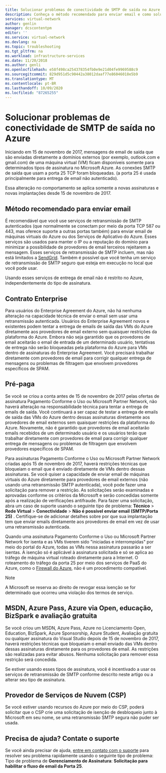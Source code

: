 ```yaml
---
title: Solucionar problemas de conectividade de SMTP de saída no Azure | Microsoft Docs
description: Conheça o método recomendado para enviar email e como solucionar problemas de conectividade SMTP de saída no Azure.
services: virtual-network
author: genlin
manager: dcscontentpm
editor: ''
ms.service: virtual-network
ms.devlang: na
ms.topic: troubleshooting
ms.tgt_pltfrm: na
ms.workload: infrastructure-services
ms.date: 11/20/2018
ms.author: genli
ms.openlocfilehash: e58f498ca254378354fb0e9e21d04fe9969588c9
ms.sourcegitcommit: 829d951d5c90442a38012daaf77e86046018e5b9
ms.translationtype: MT
ms.contentlocale: pt-BR
ms.lasthandoff: 10/09/2020
ms.locfileid: "87265255"
---
```

# <a name="troubleshoot-outbound-smtp-connectivity-issues-in-azure"></a>Solucionar problemas de conectividade de SMTP de saída no Azure

Iniciando em 15 de novembro de 2017, mensagens de email de saída que são enviadas diretamente a domínios externos (por exemplo, outlook.com e gmail.com) de uma máquina virtual (VM) ficam disponíveis somente para determinados tipos de assinatura no Microsoft Azure. As conexões SMTP de saída que usam a porta 25 TCP foram bloqueadas. (a porta 25 é usada principalmente para entrega de email não autenticado).

Essa alteração no comportamento se aplica somente a novas assinaturas e novas implantações desde 15 de novembro de 2017.

## <a name="recommended-method-of-sending-email"></a>Método recomendado para enviar email
É recomendável que você use serviços de retransmissão de SMTP autenticados (que normalmente se conectam por meio da porta TCP 587 ou 443, mas oferece suporte a outras portas também) para enviar email de máquinas virtuais do Azure ou dos Serviços de Aplicativo do Azure. Esses serviços são usados para manter o IP ou a reputação do domínio para minimizar a possibilidade de provedores de email terceiros rejeitarem a mensagem. Esses serviços de retransmissão de SMTP incluem, mas não está limitados a [SendGrid](https://sendgrid.com/partners/azure/). Também é possível que você tenha um serviço de retransmissão de SMTP seguro que esteja em execução no local que você pode usar.

Usando esses serviços de entrega de email não é restrito no Azure, independentemente do tipo de assinatura.

## <a name="enterprise-agreement"></a>Contrato Enterprise
Para usuários do Enterprise Agreement do Azure, não há nenhuma alteração na capacidade técnica de enviar o email sem usar uma retransmissão autenticada. Usuários do Enterprise Agreement novos e existentes podem tentar a entrega de emails de saída das VMs do Azure diretamente aos provedores de email externo sem quaisquer restrições da plataforma do Azure. Embora não seja garantido que os provedores de email aceitarão o email de entrada de um determinado usuário, tentativas de entrega não serão bloqueadas pela plataforma do Azure para VMs dentro de assinaturas do Enterprise Agreement. Você precisará trabalhar diretamente com provedores de email para corrigir qualquer entrega de mensagens ou problemas de filtragem que envolvem provedores específicos de SPAM.

## <a name="pay-as-you-go"></a>Pré-paga
Se você se criou a conta antes de 15 de novembro de 2017 pelas ofertas de assinatura Pagamento Conforme o Uso ou Microsoft Partner Network, não haverá alteração na responsabilidade técnica para tentar a entrega de emails de saída. Você continuará a ser capaz de testar a entrega de emails de saída das VMs do Azure dentro dessas assinaturas diretamente aos provedores de email externos sem quaisquer restrições da plataforma do Azure. Novamente, não é garantido que provedores de email aceitarão emails recebidos de um determinado usuário e os usuários terão que trabalhar diretamente com provedores de email para corrigir qualquer entrega de mensagens ou problemas de filtragem que envolvem provedores específicos de SPAM.

Para assinaturas Pagamento Conforme o Uso ou Microsoft Partner Network criadas após 15 de novembro de 2017, haverá restrições técnicas que bloqueiam o email que é enviado diretamente de VMs dentro dessas assinaturas. Se você quiser a capacidade de enviar email de máquinas virtuais do Azure diretamente para provedores de email externos (não usando uma retransmissão SMTP autenticada), você pode fazer uma solicitação para remover a restrição. As solicitações serão examinadas e aprovadas conforme os critérios da Microsoft e serão concedidas somente após a realização de verificações antifraude. Para fazer uma solicitação, abra um caso de suporte usando o seguinte tipo de problema: **Técnico** > **Rede Virtual** > **Conectividade** > **Não é possível enviar email (SMTP/Porta 25)** . Certifique-se de adicionar detalhes sobre por que sua implantação tem que enviar emails diretamente aos provedores de email em vez de usar uma retransmissão autenticada.

Quando uma assinatura Pagamento Conforme o Uso ou Microsoft Partner Network for isenta e as VMs tiverem sido "iniciadas e interrompidas" por meio do portal do Azure, todas as VMs nessa assinatura passarão a ser isentas. A isenção só é aplicável à assinatura solicitada e só se aplica ao tráfego de máquina virtual roteado diretamente para a Internet. O roteamento do tráfego da porta 25 por meio dos serviços de PaaS do Azure, como o [Firewall do Azure](https://azure.microsoft.com/services/azure-firewall/), não é um procedimento compatível.

> [!NOTE]
> A Microsoft se reserva ao direito de revogar essa isenção se for determinado que ocorreu uma violação dos termos de serviço.

## <a name="msdn-azure-pass-azure-in-open-education-bizspark-and-free-trial"></a>MSDN, Azure Pass, Azure via Open, educação, BizSpark e avaliação gratuita
Se você criou um MSDN, Azure Pass, Azure no Licenciamento Open, Education, BizSpark, Azure Sponsorship, Azure Student, Avaliação gratuita ou qualquer assinatura do Visual Studio depois de 15 de novembro de 2017, haverá restrições técnicas que bloqueiam o email enviado das VMs dentro dessas assinaturas diretamente para os provedores de email. As restrições são realizadas para evitar abusos. Nenhuma solicitação para remover essa restrição será concedida.

Se estiver usando esses tipos de assinatura, você é incentivado a usar os serviços de retransmissão de SMTP conforme descrito neste artigo ou a alterar seu tipo de assinatura.

## <a name="cloud-service-provider-csp"></a>Provedor de Serviços de Nuvem (CSP)

Se você estiver usando recursos do Azure por meio do CSP, poderá solicitar que o CSP crie uma solicitação de isenção de desbloqueio junto à Microsoft em seu nome, se uma retransmissão SMTP segura não puder ser usada.

## <a name="need-help-contact-support"></a>Precisa de ajuda? Contate o suporte

Se você ainda precisar de ajuda, [entre em contato com o suporte](https://portal.azure.com/?#blade/Microsoft_Azure_Support/HelpAndSupportBlade) para resolver seu problema rapidamente usando o seguinte tipo de problema: Tipo de problema de **Gerenciamento de Assinatura**: **Solicitação para habilitar o fluxo de email da Porta 25**.
